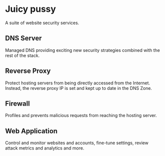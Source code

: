 # Juicy pussy

A suite of website security services.

## DNS Server
Managed DNS providing exciting new security strategies combined with the rest of the stack.

## Reverse Proxy
Protect hosting servers from being directly accessed from the Internet.
Instead, the reverse proxy IP is set and kept up to date in the DNS Zone.

## Firewall
Profiles and prevents malicious requests from reaching the hosting server.

## Web Application
Control and monitor websites and accounts, fine-tune settings, review attack metrics and analytics and more.
